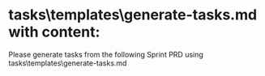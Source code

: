 # tasks\templates\generate-tasks.md with content:
Please generate tasks from the following Sprint PRD using tasks\templates\generate-tasks.md
